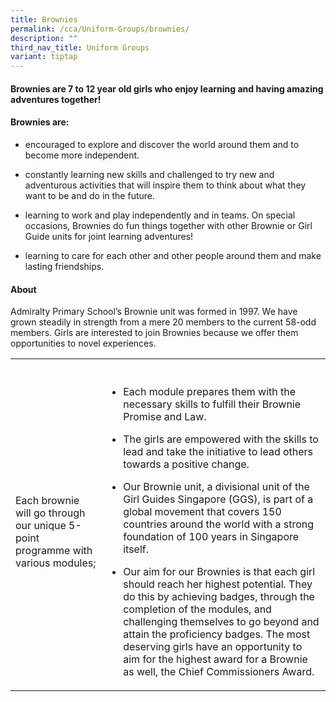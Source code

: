 ```yaml
---
title: Brownies
permalink: /cca/Uniform-Groups/brownies/
description: ""
third_nav_title: Uniform Groups
variant: tiptap
---
```

<h4>Brownies are 7 to 12 year old girls who enjoy learning and having amazing adventures together!</h4>
<h4>Brownies are:</h4>
<ul data-tight="true" class="tight">
<li>
<p>encouraged to explore and discover the world around them and to become
more independent.</p>
</li>
<li>
<p>constantly learning new skills and challenged to try new and adventurous
activities that will inspire them to think about what they want to be and
do in the future.</p>
</li>
<li>
<p>learning to work and play independently and in teams. On special occasions,
Brownies do fun things together with other Brownie or Girl Guide units
for joint learning adventures!</p>
</li>
<li>
<p>learning to care for each other and other people around them and make
lasting friendships.</p>
</li>
</ul>
<h4>About</h4>
<p>Admiralty Primary School’s Brownie unit was formed in 1997. We have grown
steadily in strength from a mere 20 members to the current 58-odd members.
Girls are interested to join Brownies because we offer them opportunities
to novel experiences.&nbsp;&nbsp;</p>
<table style="minWidth: 50px">
<colgroup>
<col>
<col>
</colgroup>
<tbody>
<tr>
<th rowspan="1" colspan="1">
<p></p>
<p></p>
</th>
<th rowspan="1" colspan="1">
<p></p>
</th>
</tr>
<tr>
<td rowspan="1" colspan="1">
<p>Each brownie will go through our unique 5-point programme with various
modules;</p>
<p></p>
<p></p>
</td>
<td rowspan="1" colspan="1">
<ul data-tight="true" class="tight">
<li>
<p>Each module prepares them with the necessary skills to fulfill their Brownie
Promise and Law.</p>
</li>
<li>
<p>The girls are empowered with the skills to lead and take the initiative
to lead others towards a positive change.</p>
</li>
<li>
<p>Our Brownie unit, a divisional unit of the Girl Guides Singapore (GGS),
is part of a global movement that covers 150 countries around the world
with a strong foundation of 100 years in Singapore itself.</p>
</li>
<li>
<p>Our aim for our Brownies is that each girl should reach her highest potential.
They do this by achieving badges, through the completion of the modules,
and challenging themselves to go beyond and attain the proficiency badges.
The most deserving girls have an opportunity to aim for the highest award
for a Brownie as well, the Chief Commissioners Award.</p>
</li>
</ul>
<p></p>
</td>
</tr>
</tbody>
</table>
<p></p>
<p></p>
<p></p>